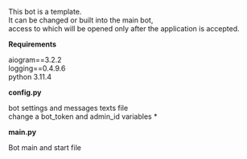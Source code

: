 This bot is a template. \
It can be changed or built into the main bot, \
access to which will be opened only after the application is accepted.

****Requirements****

aiogram==3.2.2 \
logging==0.4.9.6 \
python 3.11.4 

****config.py****

bot settings and messages texts file \
change a bot_token and admin_id variables *

****main.py****

Bot main and start file
